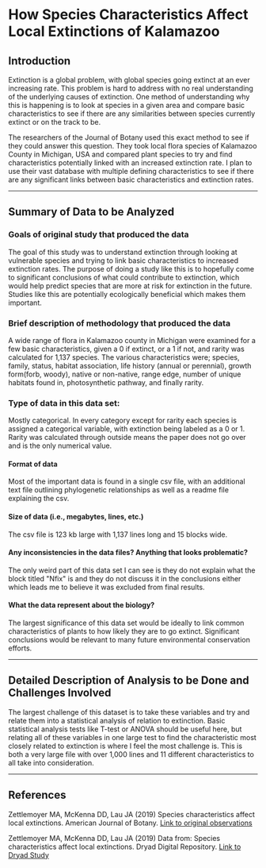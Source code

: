 # How Species Characteristics Affect Local Extinctions of Kalamazoo 

## Introduction

Extinction is a global problem, with global species going extinct at an ever increasing rate. This problem is hard to address with no real understanding of the underlying causes of extinction. One method of understanding why this is happening is to look at species in a given area and compare basic characteristics to see if there are any similarities between species currently extinct or on the track to be. 

The researchers of the Journal of Botany used this exact method to see if they could answer this question. They took local flora species of Kalamazoo County in Michigan, USA and compared plant species to try and find characteristics potentially linked with an increased extinction rate. I plan to use their vast database with multiple defining characteristics to see if there are any significant links between basic characteristics and extinction rates. 





<hr>

## Summary of Data to be Analyzed



### Goals of original study that produced the data 
The goal of this study was to understand extinction through looking at vulnerable species and trying to link basic characteristics to increased extinction rates. The purpose of doing a study like this is to hopefully come to significant conclusions of what could contribute to extinction, which would help predict species that are more at risk for extinction in the future. Studies like this are potentially ecologically beneficial which makes them important.  

### Brief description of methodology that produced the data
A wide range of flora in Kalamazoo county in Michigan were examined for a few basic characteristics, given a 0 if extinct, or a 1 if not, and rarity was calculated for 1,137 species. The various characteristics were; species, family, status, habitat association, life history (annual or perennial), growth form(forb, woody), native or non-native, range edge, number of unique habitats found in, photosynthetic pathway, and finally rarity.   

### Type of data in this data set:  
Mostly categorical. In every category except for rarity each species is assigned a categorical variable, with extinction being labeled as a 0 or 1. Rarity was calculated through outside means the paper does not go over and is the only numerical value. 

#### Format of data  
Most of the important data is found in a single csv file, with an additional text file outlining phylogenetic relationships as well as a readme file explaining the csv. 

#### Size of data (i.e., megabytes, lines, etc.)
The csv file is 123 kb large with 1,137 lines long and 15 blocks wide. 

#### Any inconsistencies in the data files?  Anything that looks problematic?  
The only weird part of this data set I can see is they do not explain what the block titled "Nfix" is and they do not discuss it in the conclusions either which leads me to believe it was excluded from final results. 

#### What the data represent about the biology? 
The largest significance of this data set would be ideally to link common characteristics of plants to how likely they are to go extinct. Significant conclusions would be relevant to many future environmental conservation efforts. 




<hr>

## Detailed Description of Analysis to be Done and Challenges Involved

The largest challenge of this dataset is to take these variables and try and relate them into a statistical analysis of relation to extinction. Basic statistical analysis tests like T-test or ANOVA should be useful here, but relating all of these variables in one large test to find the characteristic most closely related to extinction is where I feel the most challenge is. This is both a very large file with over 1,000 lines and 11 different characteristics to all take into consideration. 






<hr>

## References 

Zettlemoyer MA, McKenna DD, Lau JA (2019) Species characteristics affect local extinctions. American Journal of Botany. [Link to original observations](https://doi.org/10.1002/ajb2.1266)

Zettlemoyer MA, McKenna DD, Lau JA (2019) Data from: Species characteristics affect local extinctions. Dryad Digital Repository. [Link to Dryad Study](https://doi.org/10.5061/dryad.231m570)




